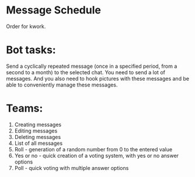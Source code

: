 # Message Schedule
Order for kwork. 

# Bot tasks: 
Send a cyclically repeated message (once in a specified period, from a second to a month) to the selected chat. You need to send a lot of messages. And you also need to hook pictures with these messages and be able to conveniently manage these messages.  

# Teams:  
1) Creating messages  
2) Editing messages  
3) Deleting messages  
4) List of all messages
5) Roll - generation of a random number from 0 to the entered value
6) Yes or no - quick creation of a voting system, with yes or no answer options
7) Poll - quick voting with multiple answer options
